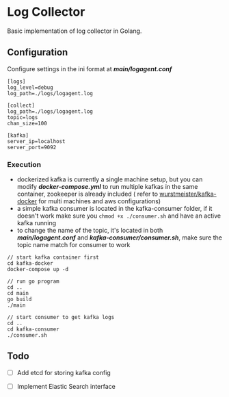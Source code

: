 # Log Collector

Basic implementation of log collector in Golang.

## Configuration

Configure settings in the ini format at **_main/logagent.conf_**

```
[logs]
log_level=debug
log_path=./logs/logagent.log

[collect]
log_path=./logs/logagent.log
topic=logs
chan_size=100

[kafka]
server_ip=localhost
server_port=9092
```

### Execution

- dockerized kafka is currently a single machine setup, but you can modify **_docker-compose.yml_** to run multiple kafkas in the same container, zookeeper is already included ( refer to [wurstmeister/kafka-docker](https://github.com/wurstmeister/kafka-docker) for multi machines and aws configurations)
- a simple kafka consumer is located in the kafka-consumer folder, if it doesn't work make sure you <code>chmod +x ./consumer.sh</code> and have an active kafka running
- to change the name of the topic, it's located in both **_main/logagent.conf_** and **_kafka-consumer/consumer.sh_**, make sure the topic name match for consumer to work

```
// start kafka container first
cd kafka-docker
docker-compose up -d

// run go program
cd ..
cd main
go build
./main

// start consumer to get kafka logs
cd ..
cd kafka-consumer
./consumer.sh
```

## Todo

- [ ] Add etcd for storing kafka config
- [ ] Implement Elastic Search interface

